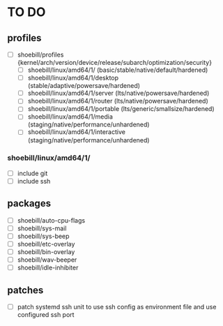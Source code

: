 # TO DO

## profiles

- [ ] shoebill/profiles {kernel/arch/version/device/release/subarch/optimization/security}
  - [ ] shoebill/linux/amd64/1/ (basic/stable/native/default/hardened)
  - [ ] shoebill/linux/amd64/1/desktop (stable/adaptive/powersave/hardened)
  - [ ] shoebill/linux/amd64/1/server (lts/native/powersave/hardened)
  - [ ] shoebill/linux/amd64/1/router (lts/native/powersave/hardened)
  - [ ] shoebill/linux/amd64/1/portable (lts/generic/smallsize/hardened)
  - [ ] shoebill/linux/amd64/1/media (staging/native/performance/unhardened)
  - [ ] shoebill/linux/amd64/1/interactive (staging/native/performance/unhardened)

### shoebill/linux/amd64/1/

- [ ] include git
- [ ] include ssh

## packages

- [ ] shoebill/auto-cpu-flags
- [ ] shoebill/sys-mail
- [ ] shoebill/sys-beep
- [ ] shoebill/etc-overlay
- [ ] shoebill/bin-overlay
- [ ] shoebill/wav-beeper
- [ ] shoebill/idle-inhibiter

## patches

- [ ] patch systemd ssh unit to use ssh config as environment file and use configured ssh port
